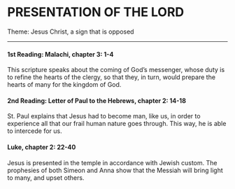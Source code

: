 # PRESENTATION OF THE LORD
Theme: Jesus Christ, a sign that is opposed

---

#### 1st Reading: Malachi, chapter 3: 1-4

This scripture speaks about the coming of God’s messenger, whose duty is to refine the hearts of the clergy, so that they, in turn, would prepare the hearts of many for the kingdom of God.

#### 2nd Reading: Letter of Paul to the Hebrews, chapter 2: 14-18

St. Paul explains that Jesus had to become man, like us, in order to experience all that our frail human nature goes through. This way, he is able to intercede for us.

#### Luke, chapter 2: 22-40

Jesus is presented in the temple in accordance with Jewish custom. The prophesies of both Simeon and Anna show that the Messiah will bring light to many, and upset others.